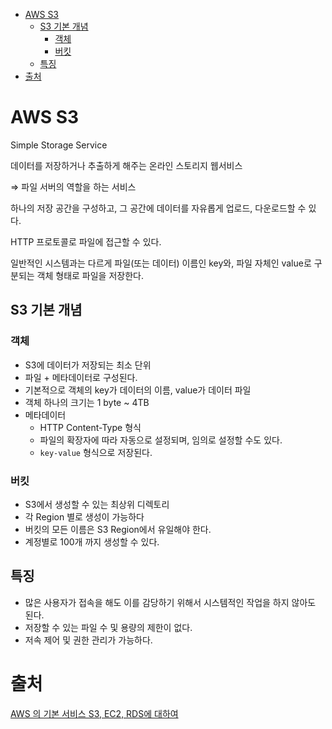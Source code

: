 - [AWS S3](#aws-s3)
  - [S3 기본 개념](#s3-기본-개념)
    - [객체](#객체)
    - [버킷](#버킷)
  - [특징](#특징)
- [출처](#출처)

# AWS S3

Simple Storage Service

데이터를 저장하거나 추출하게 해주는 온라인 스토리지 웹서비스

⇒ 파일 서버의 역할을 하는 서비스

하나의 저장 공간을 구성하고, 그 공간에 데이터를 자유롭게 업로드, 다운로드할 수 있다.

HTTP 프로토콜로 파일에 접근할 수 있다.

일반적인 시스템과는 다르게 파일(또는 데이터) 이름인 key와, 파일 자체인 value로 구분되는 객체 형태로 파일을 저장한다.

## S3 기본 개념

### 객체

- S3에 데이터가 저장되는 최소 단위
- 파일 + 메타데이터로 구성된다.
- 기본적으로 객체의 key가 데이터의 이름, value가 데이터 파일
- 객체 하나의 크기는 1 byte ~ 4TB
- 메타데이터
  - HTTP Content-Type 형식
  - 파일의 확장자에 따라 자동으로 설정되며, 임의로 설정할 수도 있다.
  - `key-value` 형식으로 저장된다.

### 버킷

- S3에서 생성할 수 있는 최상위 디렉토리
- 각 Region 별로 생성이 가능하다
- 버킷의 모든 이름은 S3 Region에서 유일해야 한다.
- 계정별로 100개 까지 생성할 수 있다.

## 특징

- 많은 사용자가 접속을 해도 이를 감당하기 위해서 시스템적인 작업을 하지 않아도 된다.
- 저장할 수 있는 파일 수 및 용량의 제한이 없다.
- 저속 제어 및 권한 관리가 가능하다.

# 출처

[AWS 의 기본 서비스 S3, EC2, RDS에 대하여](https://medium.com/@heizence6626/aws-%EC%9D%98-%EA%B8%B0%EB%B3%B8-%EC%84%9C%EB%B9%84%EC%8A%A4-s3-ec2-rdb%EC%97%90-%EB%8C%80%ED%95%98%EC%97%AC-1eb60cbd951d)
